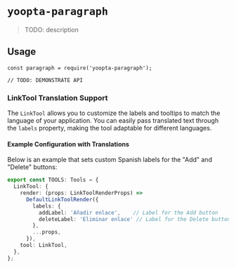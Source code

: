 # `yoopta-paragraph`

> TODO: description

## Usage

```
const paragraph = require('yoopta-paragraph');

// TODO: DEMONSTRATE API
```

### LinkTool Translation Support

The `LinkTool` allows you to customize the labels and tooltips to match the language of your application. You can easily pass translated text through the `labels` property, making the tool adaptable for different languages.

#### Example Configuration with Translations

Below is an example that sets custom Spanish labels for the "Add" and "Delete" buttons:

```typescript
export const TOOLS: Tools = {
  LinkTool: {
    render: (props: LinkToolRenderProps) =>
      DefaultLinkToolRender({
        labels: {
          addLabel: 'Añadir enlace',    // Label for the Add button
          deleteLabel: 'Eliminar enlace' // Label for the Delete button
        },
        ...props,
      }),
    tool: LinkTool,
  },
};

